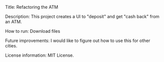 Title: Refactoring the ATM

Description: This project creates a UI to "deposit" and get "cash back" from an ATM.

How to run: Download files

Future improvements: I would like to figure out how to use this for other cities.

License information: MIT License.
